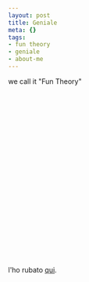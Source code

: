 ```yaml
--- 
layout: post
title: Geniale
meta: {}
tags: 
- fun theory
- geniale
- about-me
---
```

we call it "Fun Theory"  
  
<object width="560" height="340"><param name="movie" value="http://www.youtube.com/v/zSiHjMU-MUo&hl=en_US&fs=1&"></param><param name="allowFullScreen" value="true"></param><param name="allowscriptaccess" value="always"></param><embed src="http://www.youtube.com/v/zSiHjMU-MUo&hl=en_US&fs=1&" type="application/x-shockwave-flash" allowscriptaccess="always" allowfullscreen="true" width="560" height="340"></embed></object>  
  
l'ho rubato [qui](http://www.daringtodo.com/lang/it/2009/11/18/the-fun-theory-virtu-e-divertimento/). 
